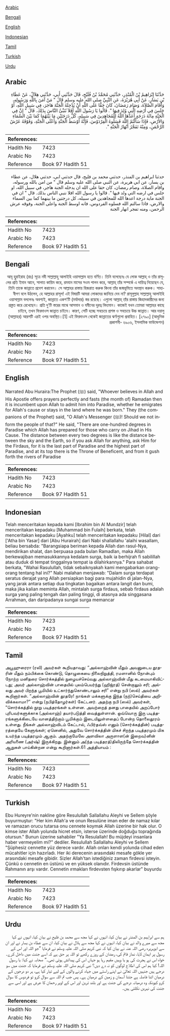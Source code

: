 [Arabic](#arabic)

[Bengali](#bengali)

[English](#english)

[Indonesian](#indonesian)

[Tamil](#tamil)

[Turkish](#turkish)

[Urdu](#urdu)

## Arabic


<div dir="rtl" lang="ar" style={{fontSize:'larger',backgroundColor:'#f8f9fa',padding:20}}>
حَدَّثَنَا إِبْرَاهِيمُ بْنُ الْمُنْذِرِ، حَدَّثَنِي مُحَمَّدُ بْنُ فُلَيْحٍ، قَالَ حَدَّثَنِي أَبِي، حَدَّثَنِي هِلاَلٌ، عَنْ عَطَاءِ بْنِ يَسَارٍ، عَنْ أَبِي هُرَيْرَةَ، عَنِ النَّبِيِّ صلى الله عليه وسلم قَالَ ‏"‏ مَنْ آمَنَ بِاللَّهِ وَرَسُولِهِ، وَأَقَامَ الصَّلاَةَ، وَصَامَ رَمَضَانَ، كَانَ حَقًّا عَلَى اللَّهِ أَنْ يُدْخِلَهُ الْجَنَّةَ هَاجَرَ، فِي سَبِيلِ اللَّهِ، أَوْ جَلَسَ فِي أَرْضِهِ الَّتِي وُلِدَ فِيهَا ‏"‏‏.‏ قَالُوا يَا رَسُولَ اللَّهِ أَفَلاَ نُنَبِّئُ النَّاسَ بِذَلِكَ‏.‏ قَالَ ‏"‏ إِنَّ فِي الْجَنَّةِ مِائَةَ دَرَجَةٍ أَعَدَّهَا اللَّهُ لِلْمُجَاهِدِينَ فِي سَبِيلِهِ، كُلُّ دَرَجَتَيْنِ مَا بَيْنَهُمَا كَمَا بَيْنَ السَّمَاءِ وَالأَرْضِ، فَإِذَا سَأَلْتُمُ اللَّهَ فَسَلُوهُ الْفِرْدَوْسَ، فَإِنَّهُ أَوْسَطُ الْجَنَّةِ وَأَعْلَى الْجَنَّةِ، وَفَوْقَهُ عَرْشُ الرَّحْمَنِ، وَمِنْهُ تَفَجَّرُ أَنْهَارُ الْجَنَّةِ ‏"‏‏.‏
</div>
<div style={{backgroundColor:'#f8f9fa',padding:20, marginBottom: 10}}><table> <thead> <tr> <th>References:</th> <th></th> </tr> </thead> <tbody><tr><td>Hadith No</td><td>7423</td></tr><tr><td>Arabic No</td><td>7423</td></tr><tr><td>Reference</td><td>Book 97 Hadith 51</td></tr></tbody></table></div>


<div dir="rtl" lang="ar" style={{fontSize:'larger',backgroundColor:'#f8f9fa',padding:20}}>
حدثنا ابراهيم بن المنذر، حدثني محمد بن فليح، قال حدثني ابي، حدثني هلال، عن عطاء بن يسار، عن ابي هريرة، عن النبي صلى الله عليه وسلم قال " من امن بالله ورسوله، واقام الصلاة، وصام رمضان، كان حقا على الله ان يدخله الجنة هاجر، في سبيل الله، او جلس في ارضه التي ولد فيها ". قالوا يا رسول الله افلا ننبي الناس بذلك. قال " ان في الجنة ماية درجة اعدها الله للمجاهدين في سبيله، كل درجتين ما بينهما كما بين السماء والارض، فاذا سالتم الله فسلوه الفردوس، فانه اوسط الجنة واعلى الجنة، وفوقه عرش الرحمن، ومنه تفجر انهار الجنة
</div>
<div style={{backgroundColor:'#f8f9fa',padding:20, marginBottom: 10}}><table> <thead> <tr> <th>References:</th> <th></th> </tr> </thead> <tbody><tr><td>Hadith No</td><td>7423</td></tr><tr><td>Arabic No</td><td>7423</td></tr><tr><td>Reference</td><td>Book 97 Hadith 51</td></tr></tbody></table></div>

## Bengali


<div dir="rtl" lang="bn" style={{fontSize:'larger',backgroundColor:'#f8f9fa',padding:20}}>
আবূ হুুরাইরাহ (রাঃ) সূত্রে নবী সাল্লাল্লাহু আলাইহি ওয়াসাল্লাম হতে বর্ণিত। তিনি বলেছেনঃ যে লোক আল্লাহ্ ও তাঁর রাসূলের প্রতি ইমান আনে, সালাত কায়িম করে, রমযান মাসের সওম পালন করে, আল্লাহ্ তাঁর সম্পর্কে এ দায়িত্ব নিয়েছেন যে, তিনি তাকে জান্নাতে প্রবেশ করাবেন। সে আল্লাহর রাস্তায় হিজরাত করুক কিংবা তাঁর জন্মভূমিতে অবস্থান করুক। সাহাবীগণ বলে উঠলেন, হে আল্লাহর রাসূল! এই বিষয়টি আমরা লোকদের জানিয়ে দেব না? রাসূলুল্লাহ সাল্লাল্লাহু আলাইহি ওয়াসাল্লাম বললেনঃ অবশ্যই, জান্নাতে একশ’টি (মর্যাদার) স্তর রয়েছে। এগুলো আল্লাহ্ তাঁর রাস্তায় জিহাদকারীদের জন্য প্রস্তুত করে রেখেছেন। প্রতি দু’টি স্তরের মাঝে আসমান ও যমীনের দূরত্ব বিদ্যমান। কাজেই যখন তোমরা আল্লাহর কাছে চাইবে, তখন ফিরদাওস জান্নাত চাইবে। কারণ, সেটি হচ্ছে সবচেয়ে প্রশস্ত ও সবচেয়ে উচ্চ জান্নাত। আর দয়ালু (আল্লাহর) আরশটি এরই ওপর অবস্থিত।[1] এই ফিরদাওস থেকেই জান্নাতের ঝর্ণাগুলো প্রবাহিত। [২৭৯০] (আধুনিক প্রকাশনী- ৬৯০৬, ইসলামিক ফাউন্ডেশন)
</div>
<div style={{backgroundColor:'#f8f9fa',padding:20, marginBottom: 10}}><table> <thead> <tr> <th>References:</th> <th></th> </tr> </thead> <tbody><tr><td>Hadith No</td><td>7423</td></tr><tr><td>Arabic No</td><td>7423</td></tr><tr><td>Reference</td><td>Book 97 Hadith 51</td></tr></tbody></table></div>

## English


<div dir="ltr" lang="en" style={{fontSize:'larger',backgroundColor:'#f8f9fa',padding:20}}>
Narrated Abu Huraira:The Prophet (ﷺ) said, "Whoever believes in Allah and His Apostle offers prayers perfectly and fasts (the month of) Ramadan then it is incumbent upon Allah to admit him into Paradise, whether he emigrates for Allah's cause or stays in the land where he was born." They (the companions of the Prophet) said, "O Allah's Messenger (ﷺ)! Should we not inform the people of that?" He said, "There are one-hundred degrees in Paradise which Allah has prepared for those who carry on Jihad in His Cause. The distance between every two degrees is like the distance between the sky and the Earth, so if you ask Allah for anything, ask Him for the Firdaus, for it is the last part of Paradise and the highest part of Paradise, and at its top there is the Throne of Beneficent, and from it gush forth the rivers of Paradise
</div>
<div style={{backgroundColor:'#f8f9fa',padding:20, marginBottom: 10}}><table> <thead> <tr> <th>References:</th> <th></th> </tr> </thead> <tbody><tr><td>Hadith No</td><td>7423</td></tr><tr><td>Arabic No</td><td>7423</td></tr><tr><td>Reference</td><td>Book 97 Hadith 51</td></tr></tbody></table></div>

## Indonesian


<div dir="ltr" lang="id" style={{fontSize:'larger',backgroundColor:'#f8f9fa',padding:20}}>
Telah menceritakan kepada kami [Ibrahim bin Al Mundzir] telah menceritakan kepadaku [Muhammad bin Fulaih] berkata, telah menceritakan kepadaku [Ayahku] telah menceritakan kepadaku [Hilal] dari ['Atha bin Yasar] dari [Abu Hurairah] dari Nabi shallallahu 'alaihi wasallam, beliau bersabda: "Barangsiapa beriman kepada Allah dan rasul-Nya, mendirikan shalat, dan berpuasa pada bulan Ramadlan, maka Allah berkewajiban memasukkannya kedalam surga, baik ia berhijrah fi sabilillah atau duduk di tempat tinggalnya tempat ia dilahirkannya." Para sahabat berkata, "Wahai Rasulullah, tidak sebaiknyakah kami mengabarkan orang-orang tentang hal ini?" Nabi malahan menjawab: "Dalam surga terdapat seratus derajat yang Allah persiapkan bagi para mujahidin di jalan-Nya, yang jarak antara setiap dua tingkatan bagaikan antara langit dan bumi, maka jika kalian meminta Allah, mintalah surga firdaus, sebab firdaus adalah surga yang paling tengah dan paling tinggi, di atasnya ada singgasana Arrahman, dan daripadanya sungai surga memancar
</div>
<div style={{backgroundColor:'#f8f9fa',padding:20, marginBottom: 10}}><table> <thead> <tr> <th>References:</th> <th></th> </tr> </thead> <tbody><tr><td>Hadith No</td><td>7423</td></tr><tr><td>Arabic No</td><td>7423</td></tr><tr><td>Reference</td><td>Book 97 Hadith 51</td></tr></tbody></table></div>

## Tamil


<div dir="ltr" lang="ta" style={{fontSize:'larger',backgroundColor:'#f8f9fa',padding:20}}>
அபூஹுரைரா (ரலி) அவர்கள் கூறியதாவது: “அல்லாஹ்வின் மீதும் அவனுடைய தூதரின் மீதும் நம்பிக்கை கொண்டு, தொழுகையை நிலைநிறுத்தி, ரமளானில் நோன்பும் நோற்ற மனிதரை சொர்க்கத்தில் நுழையச்செய்வது அல்லாஹ்வின் மீது கடமையாகிவிட்டது; அவர் அல்லாஹ்வின் பாதையில் புலம்பெயர்ந்து (ஹிஜ்ரத்) சென்றாலும் சரி; அல்லது அவர் பிறந்த பூமியில் உட்கார்ந்துகொண்டாலும் சரி” என்று நபி (ஸல்) அவர்கள் கூறினார்கள். “அல்லாஹ்வின் தூதரே! நாங்கள் மக்களுக்கு இந்த (நற்)செய்தியை அறிவிக்கலாமா?” என்று (நபித்தோழர்கள்) கேட்டனர். அதற்கு நபி (ஸல்) அவர்கள், “சொர்க்கத்தில் நூறு படித்தரங்கள் உள்ளன. அவற்றைத் தனது பாதையில் அறப்போர் புரிபவர்களுக்காக (அல்லாஹ்) தயார்படுத்தி வைத்துள்ளான். ஒவ்வொரு இரு படித்தரங்களுக்கிடையே வானத்திற்கும் பூமிக்கும் இடையிலுள்ளதைப் போன்ற தொலைதூரம் உள்ளது. நீங்கள் அல்லாஹ்விடம் கேட்டால், ஃபிர்தவ்ஸ் எனும் (சொர்க்கத்தின்) படித்தரத்தையே கேளுங்கள்; ஏனெனில், அதுவே சொர்க்கத்தின் மிகச் சிறந்த படித்தரமும் மிக உயர்ந்த படித்தரமும் ஆகும். அதற்குமேலே அளவிலா அருளாள(ன் இறைவ)னின் அரியணை (அர்ஷ்) இருக்கிறது. இன்னும் அ(ந்த படித்தரத்)திலிருந்தே சொர்க்கத்தின் ஆறுகள் பாய்கின்றன என்று கூறினார்கள்.61 அத்தியாயம் :
</div>
<div style={{backgroundColor:'#f8f9fa',padding:20, marginBottom: 10}}><table> <thead> <tr> <th>References:</th> <th></th> </tr> </thead> <tbody><tr><td>Hadith No</td><td>7423</td></tr><tr><td>Arabic No</td><td>7423</td></tr><tr><td>Reference</td><td>Book 97 Hadith 51</td></tr></tbody></table></div>

## Turkish


<div dir="ltr" lang="tr" style={{fontSize:'larger',backgroundColor:'#f8f9fa',padding:20}}>
Ebu Hureyre'nin nakline göre Resulullah Sallallahu Aleyhi ve Sellem şöyle buyurmuştur: "Her kim Allah'a ve onun Resulüne iman eder de namaz kılar ve ramazan orucu tutarsa onu cennete koymak Allah üzerine bir hak olur. O kimse ister Allah yolunda hicret etsin, isterse üzerinde doğduğu toprağında otursun." Bunun üzerine sahabiler "Ya Resulallah! Bu müjdeyi insanlara haber vermeyelim mi?" dediler. Resulullah Sallallahu Aleyhi ve Sellem "Şüphesiz cennette yüz derece vardır. Allah onları kendi yolunda cihad eden mücahitler için hazırladı. Her iki derecenin arasındaki mesafe gökle yer arasındaki mesafe gibidir. Sizler Allah'tan istediğiniz zaman firdevsi isteyin. Çünkü o cennetin en üstünü ve en yüksek olanıdır. Firdevsin üstünde Rahmanın arşı vardır. Cennetin ırmakları firdevsten fışkırıp akarlar" buyurdu
</div>
<div style={{backgroundColor:'#f8f9fa',padding:20, marginBottom: 10}}><table> <thead> <tr> <th>References:</th> <th></th> </tr> </thead> <tbody><tr><td>Hadith No</td><td>7423</td></tr><tr><td>Arabic No</td><td>7423</td></tr><tr><td>Reference</td><td>Book 97 Hadith 51</td></tr></tbody></table></div>

## Urdu


<div dir="rtl" lang="ur" style={{fontSize:'larger',backgroundColor:'#f8f9fa',padding:20}}>
ہم سے ابراہیم بن المنذر نے بیان کیا، انہوں نے کہا مجھ سے محمد بن فلیح نے بیان کیا، انہوں نے کہا مجھ سے میرے والد نے بیان کیا، انہوں نے کہا مجھ سے ہلال نے بیان کیا، ان سے عطاء بن یسار نے اور ان سے ابوہریرہ رضی اللہ عنہ نے بیان کیا کہ نبی کریم صلی اللہ علیہ وسلم نے فرمایا ”جو اللہ اور اس کے رسول پر ایمان لایا، نماز قائم کی، رمضان کے روزے رکھے تو اللہ پر حق ہے کہ اسے جنت میں داخل کرے۔ خواہ اس نے ہجرت کی ہو یا وہیں مقیم رہا ہو جہاں اس کی پیدائش ہوئی تھی۔“ صحابہ نے کہا: یا رسول اللہ! کیا ہم اس کی اطلاع لوگوں کو نہ دے دیں؟ نبی کریم صلی اللہ علیہ وسلم نے فرمایا کہ جنت میں سو درجے ہیں جنہیں اللہ تعالیٰ نے اپنے راستے میں جہاد کرنے والوں کے لیے تیار کیا ہے، ہر دو درجوں کے درمیان اتنا فاصلہ ہے جتنا آسمان و زمین کے درمیان ہے۔ پس جب تم اللہ سے سوال کرو تو فردوس کا سوال کرو کیونکہ وہ درمیانہ درجے کی جنت ہے اور بلند ترین اور اس کے اوپر رحمان کا عرش ہے اور اسی سے جنت کی نہریں نکلتی ہیں۔
</div>
<div style={{backgroundColor:'#f8f9fa',padding:20, marginBottom: 10}}><table> <thead> <tr> <th>References:</th> <th></th> </tr> </thead> <tbody><tr><td>Hadith No</td><td>7423</td></tr><tr><td>Arabic No</td><td>7423</td></tr><tr><td>Reference</td><td>Book 97 Hadith 51</td></tr></tbody></table></div>